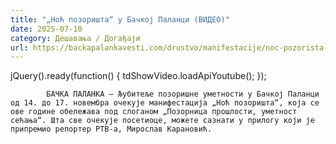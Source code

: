 ```yaml
---
title: "„Ноћ позоришта“ у Бачкој Паланци (ВИДЕО)"
date: 2025-07-10
category: Дешавања / Догађаји
url: https://backapalankavesti.com/drustvo/manifestacije/noc-pozorista-u-backoj-palanci-video/
---
```


jQuery().ready(function() {
                            tdShowVideo.loadApiYoutube(); 
                        });
                        
                    
            БАЧКА ПАЛАНКА – Љубитеље позоришне уметности у Бачкој Паланци од 14. до 17. новембра очекује манифестација „Ноћ позоришта“, која се ове године обележава под слоганом „Позорница прошлости, уметност сећања“. Шта све очекује посетиоце, можете сазнати у прилогу који је припремио репортер РТВ-а, Мирослав Карановић.
